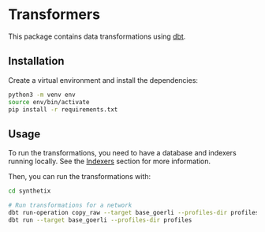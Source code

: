 # Transformers

This package contains data transformations using [dbt](https://www.getdbt.com/).

## Installation

Create a virtual environment and install the dependencies:
```bash
python3 -m venv env
source env/bin/activate
pip install -r requirements.txt
```

## Usage

To run the transformations, you need to have a database and indexers running locally. See the [Indexers](../indexers/README.md) section for more information.

Then, you can run the transformations with:
```bash
cd synthetix

# Run transformations for a network
dbt run-operation copy_raw --target base_goerli --profiles-dir profiles
dbt run --target base_goerli --profiles-dir profiles
```
